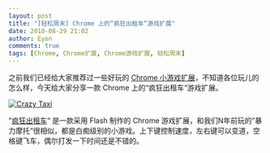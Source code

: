 ```yaml
---
layout: post
title: "[轻松周末] Chrome 上的“疯狂出租车“游戏扩展"
date: 2010-08-29 21:02
author: Eyon
comments: true
tags: [Chrome, Chrome扩展, Chrome游戏扩展, 轻松周末]
---
```

之前我们已经给大家推荐过一些好玩的 [Chrome 小游戏扩展](http://www.chromi.org/archives/tag/chrome-game-extensions)，不知道各位玩儿的怎么样，今天给大家分享一款 Chrome 上的“疯狂出租车“游戏扩展。

<a href="http://img.chromi.org/2010/08/Crazy-Taxi.png">![](http://img.chromi.org/2010/08/Crazy-Taxi-550x371.png "Crazy Taxi")</a>

”[疯狂出租车](https://chrome.google.com/extensions/detail/llffdklbinkdijdolbepobkonokpidnl)“ 是一款采用 Flash 制作的 Chrome 游戏扩展，和我们N年前玩的”暴力摩托“很相似，都是白痴级别的小游戏。上下键控制速度，左右键可以变道，空格键飞车，偶尔打发一下时间还是不错的。


